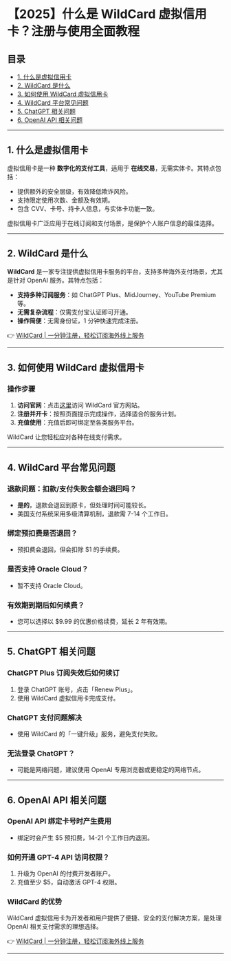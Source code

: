 # 【2025】什么是 WildCard 虚拟信用卡？注册与使用全面教程

## 目录
- [1. 什么是虚拟信用卡](#1-什么是虚拟信用卡)
- [2. WildCard 是什么](#2-wildcard-是什么)
- [3. 如何使用 WildCard 虚拟信用卡](#3-如何使用-wildcard-虚拟信用卡)
- [4. WildCard 平台常见问题](#4-wildcard-平台常见问题)
- [5. ChatGPT 相关问题](#5-chatgpt-相关问题)
- [6. OpenAI API 相关问题](#6-openai-api-相关问题)

---

## 1. 什么是虚拟信用卡

虚拟信用卡是一种 **数字化的支付工具**，适用于 **在线交易**，无需实体卡。其特点包括：

- 提供额外的安全层级，有效降低欺诈风险。
- 支持限定使用次数、金额及有效期。
- 包含 CVV、卡号、持卡人信息，与实体卡功能一致。

虚拟信用卡广泛应用于在线订阅和支付场景，是保护个人账户信息的最佳选择。

---

## 2. WildCard 是什么

**WildCard** 是一家专注提供虚拟信用卡服务的平台，支持多种海外支付场景，尤其是针对 OpenAI 服务。其特点包括：

- **支持多种订阅服务**：如 ChatGPT Plus、MidJourney、YouTube Premium 等。
- **无需复杂流程**：仅需支付宝认证即可开通。
- **操作简便**：无需身份证，1 分钟快速完成注册。

👉 [WildCard | 一分钟注册，轻松订阅海外线上服务](https://bit.ly/bewildcard)

---

## 3. 如何使用 WildCard 虚拟信用卡

### 操作步骤

1. **访问官网**：点击[这里](https://bit.ly/bewildcard)访问 WildCard 官方网站。
2. **注册并开卡**：按照页面提示完成操作，选择适合的服务计划。
3. **充值使用**：充值后即可绑定至各类服务平台。

WildCard 让您轻松应对各种在线支付需求。

---

## 4. WildCard 平台常见问题

### 退款问题：扣款/支付失败金额会退回吗？
- **是的**，退款会退回到原卡，但处理时间可能较长。
- 美国支付系统采用多级清算机制，退款需 7-14 个工作日。

### 绑定预扣费是否退回？
- 预扣费会退回，但会扣除 $1 的手续费。

### 是否支持 Oracle Cloud？
- 暂不支持 Oracle Cloud。

### 有效期到期后如何续费？
- 您可以选择以 $9.99 的优惠价格续费，延长 2 年有效期。

---

## 5. ChatGPT 相关问题

### ChatGPT Plus 订阅失效后如何续订
1. 登录 ChatGPT 账号，点击「Renew Plus」。
2. 使用 WildCard 虚拟信用卡完成支付。

### ChatGPT 支付问题解决
- 使用 WildCard 的「一键升级」服务，避免支付失败。

### 无法登录 ChatGPT？
- 可能是网络问题，建议使用 OpenAI 专用浏览器或更稳定的网络节点。

---

## 6. OpenAI API 相关问题

### OpenAI API 绑定卡号时产生费用
- 绑定时会产生 $5 预扣费，14-21 个工作日内退回。

### 如何开通 GPT-4 API 访问权限？
1. 升级为 OpenAI 的付费开发者账户。
2. 充值至少 $5，自动激活 GPT-4 权限。

### WildCard 的优势
WildCard 虚拟信用卡为开发者和用户提供了便捷、安全的支付解决方案，是处理 OpenAI 相关支付需求的理想选择。

👉 [WildCard | 一分钟注册，轻松订阅海外线上服务](https://bit.ly/bewildcard)

---
